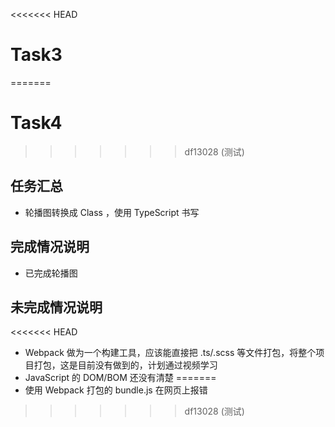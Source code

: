 <<<<<<< HEAD
# Task3 
=======
# Task4
>>>>>>> df13028 (测试)
## 任务汇总

- 轮播图转换成 Class ，使用 TypeScript 书写

## 完成情况说明

- 已完成轮播图

## 未完成情况说明

<<<<<<< HEAD
- Webpack 做为一个构建工具，应该能直接把 .ts/.scss 等文件打包，将整个项目打包，这是目前没有做到的，计划通过视频学习
- JavaScript 的 DOM/BOM 还没有清楚
=======
- 使用 Webpack 打包的 bundle.js 在网页上报错
>>>>>>> df13028 (测试)
